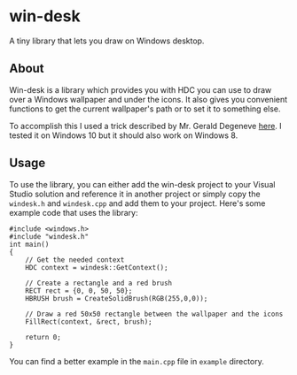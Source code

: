 # win-desk
A tiny library that lets you draw on Windows desktop.

## About
Win-desk is a library which provides you with HDC you can use to draw over a Windows wallpaper and under the icons. It also gives you convenient functions to get the current wallpaper's path or to set it to something else.

To accomplish this I used a trick described by Mr. Gerald Degeneve [here](https://www.codeproject.com/articles/856020/draw-behind-desktop-icons-in-windows). I tested it on Windows 10 but it should also work on Windows 8.

## Usage
To use the library, you can either add the win-desk project to your Visual Studio solution and reference it in another project or simply copy the `windesk.h` and `windesk.cpp` and add them to your project.
Here's some example code that uses the library:
```
#include <windows.h>
#include "windesk.h"
int main()
{
    // Get the needed context
    HDC context = windesk::GetContext();
    
    // Create a rectangle and a red brush
    RECT rect = {0, 0, 50, 50};
    HBRUSH brush = CreateSolidBrush(RGB(255,0,0));
    
    // Draw a red 50x50 rectangle between the wallpaper and the icons
    FillRect(context, &rect, brush);
    
    return 0;
}
```
You can find a better example in the `main.cpp` file in `example` directory.